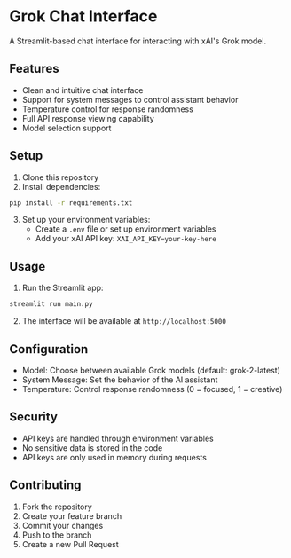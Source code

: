 # Grok Chat Interface

A Streamlit-based chat interface for interacting with xAI's Grok model.

## Features

- Clean and intuitive chat interface
- Support for system messages to control assistant behavior
- Temperature control for response randomness
- Full API response viewing capability
- Model selection support

## Setup

1. Clone this repository
2. Install dependencies:
```bash
pip install -r requirements.txt
```
3. Set up your environment variables:
   - Create a `.env` file or set up environment variables
   - Add your xAI API key: `XAI_API_KEY=your-key-here`

## Usage

1. Run the Streamlit app:
```bash
streamlit run main.py
```
2. The interface will be available at `http://localhost:5000`

## Configuration

- Model: Choose between available Grok models (default: grok-2-latest)
- System Message: Set the behavior of the AI assistant
- Temperature: Control response randomness (0 = focused, 1 = creative)

## Security

- API keys are handled through environment variables
- No sensitive data is stored in the code
- API keys are only used in memory during requests

## Contributing

1. Fork the repository
2. Create your feature branch
3. Commit your changes
4. Push to the branch
5. Create a new Pull Request
